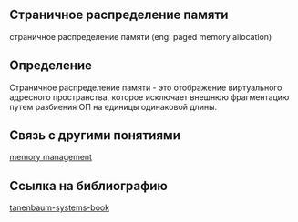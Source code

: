 ## Страничное распределение памяти
страничное распределение памяти (eng: paged memory allocation) 

## Определение
Страничное распределение памяти - это отображение виртуального адресного пространства, которое исключает внешнюю фрагментацию путем разбиения ОП на единицы одинаковой длины.
## Связь с другими понятиями

[memory management](https://github.com/vernikkkkkkkkkkkkkkkkkkk/concept/tree/main/virtual%20machines/memory%20management)

## Cсылка на библиографию

[tanenbaum-systems-book](https://github.com/vernikkkkkkkkkkkkkkkkkkk/concept/blob/main/bibliography/memory%20management/tanenbaum-systems-book.md)
